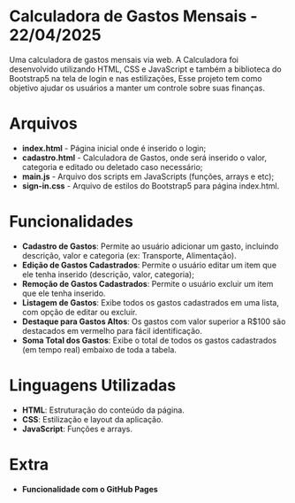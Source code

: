 #  Calculadora de Gastos Mensais - 22/04/2025 #

Uma calculadora de gastos mensais via web. A Calculadora foi desenvolvido utilizando HTML, CSS e JavaScript e também a biblioteca do Bootstrap5 na tela de login e nas estilizações, Esse projeto tem como objetivo ajudar os usuários a manter um controle sobre suas finanças.

# Arquivos
- **index.html** - Página inicial onde é inserido o login;
- **cadastro.html** - Calculadora de Gastos, onde será inserido o valor, categoria  e editado ou deletado caso necessário;
- **main.js** - Arquivo dos scripts em JavaScripts (funções, arrays e etc);
- **sign-in.css** - Arquivo de estilos do Bootstrap5 para página index.html.

# Funcionalidades

-   **Cadastro de Gastos**: Permite ao usuário adicionar um gasto, incluindo descrição, valor e categoria (ex: Transporte, Alimentação).
-   **Edição de Gastos Cadastrados**: Permite o usuário editar um item que ele tenha inserido (descrição, valor, categoria);
-   **Remoção de Gastos Cadastrados**: Permite o usuário excluir um item que ele tenha inserido.
-   **Listagem de Gastos**: Exibe todos os gastos cadastrados em uma lista, com opção de editar ou excluir.
-   **Destaque para Gastos Altos**: Os gastos com valor superior a R$100 são destacados em vermelho para fácil identificação.
-   **Soma Total dos Gastos**: Exibe o total de todos os gastos cadastrados (em tempo real) embaixo de toda a tabela.

# Linguagens Utilizadas
- **HTML**: Estruturação do conteúdo da página.
- **CSS**: Estilização e layout da aplicação.
- **JavaScript**: Funções e arrays.

# Extra 

- **Funcionalidade com o GitHub Pages**